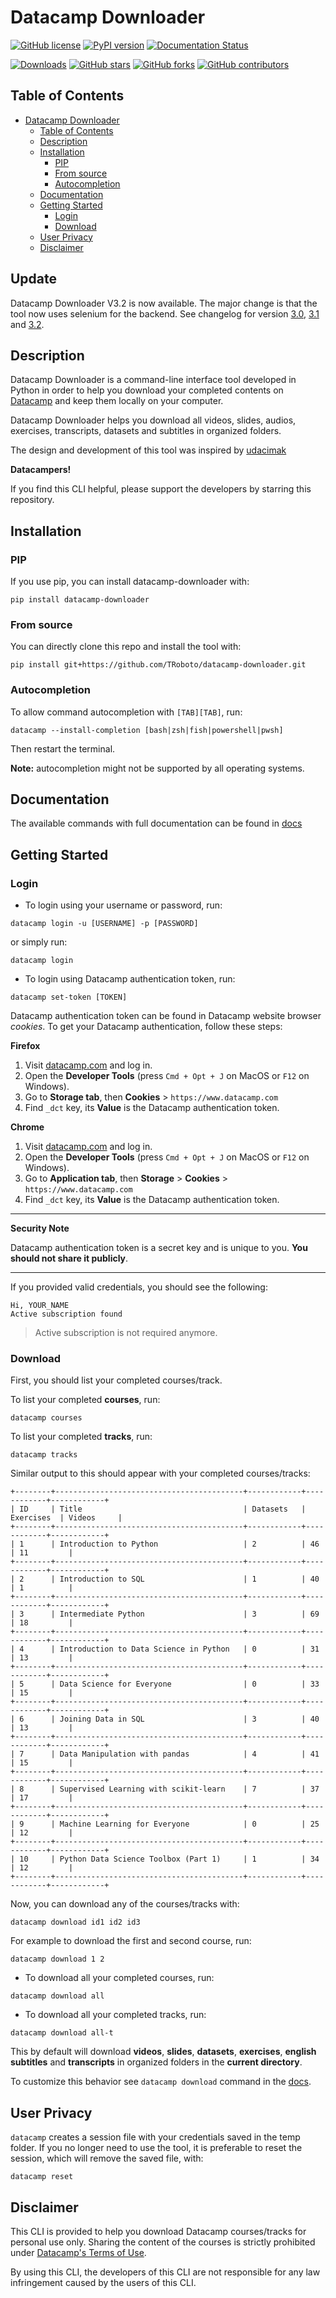 # Datacamp Downloader

[![GitHub license](https://img.shields.io/github/license/TRoboto/datacamp-downloader)](https://github.com/TRoboto/datacamp-downloader/blob/master/LICENSE)
[![PyPI version](https://badge.fury.io/py/datacamp-downloader.svg)](https://pypi.org/project/datacamp-downloader/)
[![Documentation Status](https://readthedocs.org/projects/ansicolortags/badge/?version=latest)](https://github.com/TRoboto/datacamp-downloader/blob/master/docs.md)

[![Downloads](https://pepy.tech/badge/datacamp-downloader)](https://pepy.tech/project/datacamp-downloader)
[![GitHub stars](https://img.shields.io/github/stars/TRoboto/datacamp-downloader)](https://github.com/TRoboto/datacamp-downloader/stargazers)
[![GitHub forks](https://img.shields.io/github/forks/TRoboto/datacamp-downloader)](https://github.com/TRoboto/datacamp-downloader/network/members)
[![GitHub contributors](https://img.shields.io/github/contributors/TRoboto/datacamp-downloader)](https://github.com/TRoboto/datacamp-downloader/graphs/contributors)

## Table of Contents

- [Datacamp Downloader](#datacamp-downloader)
  - [Table of Contents](#table-of-contents)
  - [Description](#description)
  - [Installation](#installation)
    - [PIP](#pip)
    - [From source](#from-source)
    - [Autocompletion](#autocompletion)
  - [Documentation](#documentation)
  - [Getting Started](#getting-started)
    - [Login](#login)
    - [Download](#download)
  - [User Privacy](#user-privacy)
  - [Disclaimer](#disclaimer)

## Update

Datacamp Downloader V3.2 is now available. The major change is that the tool now uses selenium for the backend. See changelog for version [3.0](https://github.com/TRoboto/datacamp-downloader/pull/39), [3.1](https://github.com/TRoboto/datacamp-downloader/pull/42)
and [3.2](https://github.com/TRoboto/datacamp-downloader/pull/47).

## Description

Datacamp Downloader is a command-line interface tool developed in Python
in order to help you download your completed contents on [Datacamp](https://datacamp.com)
and keep them locally on your computer.

Datacamp Downloader helps you download all videos, slides, audios, exercises, transcripts, datasets and subtitles in organized folders.

The design and development of this tool was inspired by [udacimak](https://github.com/udacimak/udacimak)

**Datacampers!**

If you find this CLI helpful, please support the developers by starring this repository.

## Installation

### PIP

If you use pip, you can install datacamp-downloader with:

```
pip install datacamp-downloader
```

### From source

You can directly clone this repo and install the tool with:

```
pip install git+https://github.com/TRoboto/datacamp-downloader.git
```

### Autocompletion

To allow command autocompletion with `[TAB][TAB]`, run:

```
datacamp --install-completion [bash|zsh|fish|powershell|pwsh]
```

Then restart the terminal.

**Note:** autocompletion might not be supported by all operating systems.

## Documentation

The available commands with full documentation can be found in [docs](https://github.com/TRoboto/datacamp-downloader/blob/master/docs.md)

## Getting Started

### Login

- To login using your username or password, run:

```
datacamp login -u [USERNAME] -p [PASSWORD]
```

or simply run:

```
datacamp login
```

- To login using Datacamp authentication token, run:

```
datacamp set-token [TOKEN]
```

Datacamp authentication token can be found in Datacamp website browser _cookies_.
To get your Datacamp authentication, follow these steps:

**Firefox**

1. Visit [datacamp.com](https://datacamp.com) and log in.
2. Open the **Developer Tools** (press `Cmd + Opt + J` on MacOS or `F12` on Windows).
3. Go to **Storage tab**, then **Cookies** > `https://www.datacamp.com`
4. Find `_dct` key, its **Value** is the Datacamp authentication token.

**Chrome**

1. Visit [datacamp.com](https://datacamp.com) and log in.
2. Open the **Developer Tools** (press `Cmd + Opt + J` on MacOS or `F12` on Windows).
3. Go to **Application tab**, then **Storage** > **Cookies** > `https://www.datacamp.com`
4. Find `_dct` key, its **Value** is the Datacamp authentication token.

---

**Security Note**

Datacamp authentication token is a secret key and is unique to you. **You should not share it publicly**.

---

If you provided valid credentials, you should see the following:

```
Hi, YOUR_NAME
Active subscription found
```

> Active subscription is not required anymore.

### Download

First, you should list your completed courses/track.

To list your completed **courses**, run:

```
datacamp courses
```

To list your completed **tracks**, run:

```
datacamp tracks
```

Similar output to this should appear with your completed courses/tracks:

```
+--------+------------------------------------------+------------+------------+------------+
| ID     | Title                                    | Datasets   | Exercises  | Videos     |
+--------+------------------------------------------+------------+------------+------------+
| 1      | Introduction to Python                   | 2          | 46         | 11         |
+--------+------------------------------------------+------------+------------+------------+
| 2      | Introduction to SQL                      | 1          | 40         | 1          |
+--------+------------------------------------------+------------+------------+------------+
| 3      | Intermediate Python                      | 3          | 69         | 18         |
+--------+------------------------------------------+------------+------------+------------+
| 4      | Introduction to Data Science in Python   | 0          | 31         | 13         |
+--------+------------------------------------------+------------+------------+------------+
| 5      | Data Science for Everyone                | 0          | 33         | 15         |
+--------+------------------------------------------+------------+------------+------------+
| 6      | Joining Data in SQL                      | 3          | 40         | 13         |
+--------+------------------------------------------+------------+------------+------------+
| 7      | Data Manipulation with pandas            | 4          | 41         | 15         |
+--------+------------------------------------------+------------+------------+------------+
| 8      | Supervised Learning with scikit-learn    | 7          | 37         | 17         |
+--------+------------------------------------------+------------+------------+------------+
| 9      | Machine Learning for Everyone            | 0          | 25         | 12         |
+--------+------------------------------------------+------------+------------+------------+
| 10     | Python Data Science Toolbox (Part 1)     | 1          | 34         | 12         |
+--------+------------------------------------------+------------+------------+------------+
```

Now, you can download any of the courses/tracks with:

```
datacamp download id1 id2 id3
```

For example to download the first and second course, run:

```
datacamp download 1 2
```

- To download all your completed courses, run:

```
datacamp download all
```

- To download all your completed tracks, run:

```
datacamp download all-t
```

This by default will download **videos**, **slides**, **datasets**, **exercises**, **english subtitles** and **transcripts** in organized folders in the **current directory**.

To customize this behavior see `datacamp download` command in the [docs](https://github.com/TRoboto/datacamp-downloader/blob/master/docs.md).

## User Privacy

`datacamp` creates a session file with your credentials saved in the temp folder. If you no longer need to use the tool, it is preferable to reset the session, which will remove the saved file, with:

```
datacamp reset
```

## Disclaimer

This CLI is provided to help you download Datacamp courses/tracks for personal use only. Sharing the content of the courses is strictly prohibited under [Datacamp's Terms of Use](https://www.datacamp.com/terms-of-use/).

By using this CLI, the developers of this CLI are not responsible for any law infringement caused by the users of this CLI.
